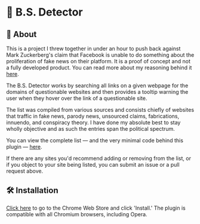 # 💩 B.S. Detector

## 📖 About

This is a project I threw together in under an hour to push back against Mark Zuckerberg's claim that Facebook is unable to do something about the proliferation of fake news on their platform. It is a proof of concept and not a fully developed product. You can read more about my reasoning behind it [here](https://www.inverse.com/article/23781-bs-detector-facebook-fake-news-daniel-sieradski).

The B.S. Detector works by searching all links on a given webpage for the domains of questionable websites and then provides a tooltip warning the user when they hover over the link of a questionable site.

The list was compiled from various sources and consists chiefly of websites that traffic in fake news, parody news, unsourced claims, fabrications, innuendo, and conspiracy theory. I have done my absolute best to stay wholly objective and as such the entries span the political spectrum.

You can view the complete list — and the very minimal code behind this plugin — [here](https://github.com/selfagency/bs-detector/blob/master/ext/src/inject/inject.js).

If there are any sites you'd recommend adding or removing from the list, or if you object to your site being listed, you can submit an issue or a pull request above.

## 🛠 Installation

[Click here](https://chrome.google.com/webstore/detail/dlcgkekjiopopabcifhebmphmfmdbjod/) to go to the Chrome Web Store and click 'Install.' The plugin is compatible with all Chromium browsers, including Opera.
